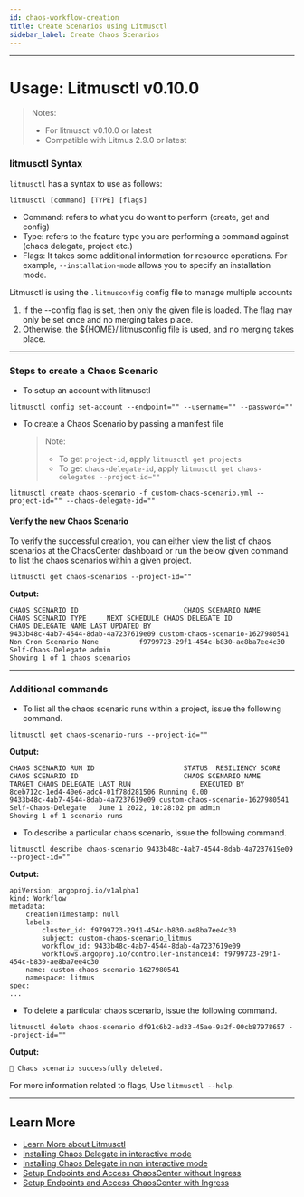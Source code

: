 ```yaml
---
id: chaos-workflow-creation
title: Create Scenarios using Litmusctl
sidebar_label: Create Chaos Scenarios
---
```


---

# Usage: Litmusctl v0.10.0

> Notes:
>
> - For litmusctl v0.10.0 or latest
> - Compatible with Litmus 2.9.0 or latest

### litmusctl Syntax

`litmusctl` has a syntax to use as follows:

```shell
litmusctl [command] [TYPE] [flags]
```

- Command: refers to what you do want to perform (create, get and config)
- Type: refers to the feature type you are performing a command against (chaos delegate, project etc.)
- Flags: It takes some additional information for resource operations. For example, `--installation-mode` allows you to specify an installation mode.

Litmusctl is using the `.litmusconfig` config file to manage multiple accounts

1. If the --config flag is set, then only the given file is loaded. The flag may only be set once and no merging takes place.
2. Otherwise, the ${HOME}/.litmusconfig file is used, and no merging takes place.

---

### Steps to create a Chaos Scenario

- To setup an account with litmusctl

```shell
litmusctl config set-account --endpoint="" --username="" --password=""
```

- To create a Chaos Scenario by passing a manifest file
  > Note:
  >
  > - To get `project-id`, apply `litmusctl get projects`
  > - To get `chaos-delegate-id`, apply `litmusctl get chaos-delegates --project-id=""`

```shell
litmusctl create chaos-scenario -f custom-chaos-scenario.yml --project-id="" --chaos-delegate-id=""
```

#### Verify the new Chaos Scenario

To verify the successful creation, you can either view the list of chaos scenarios at the ChaosCenter dashboard or run the below given command to list the chaos scenarios within a given project.

```shell
litmusctl get chaos-scenarios --project-id=""
```

**Output:**

```
CHAOS SCENARIO ID                          CHAOS SCENARIO NAME                    CHAOS SCENARIO TYPE     NEXT SCHEDULE CHAOS DELEGATE ID                             CHAOS DELEGATE NAME LAST UPDATED BY
9433b48c-4ab7-4544-8dab-4a7237619e09 custom-chaos-scenario-1627980541 Non Cron Scenario None          f9799723-29f1-454c-b830-ae8ba7ee4c30 Self-Chaos-Delegate admin
Showing 1 of 1 chaos scenarios
```

---

### Additional commands

- To list all the chaos scenario runs within a project, issue the following command.

```shell
litmusctl get chaos-scenario-runs --project-id=""
```

**Output:**

```
CHAOS SCENARIO RUN ID                      STATUS  RESILIENCY SCORE CHAOS SCENARIO ID                          CHAOS SCENARIO NAME                    TARGET CHAOS DELEGATE LAST RUN                 EXECUTED BY
8ceb712c-1ed4-40e6-adc4-01f78d281506 Running 0.00             9433b48c-4ab7-4544-8dab-4a7237619e09 custom-chaos-scenario-1627980541 Self-Chaos-Delegate   June 1 2022, 10:28:02 pm admin
Showing 1 of 1 scenario runs
```

- To describe a particular chaos scenario, issue the following command.

```shell
litmusctl describe chaos-scenario 9433b48c-4ab7-4544-8dab-4a7237619e09 --project-id=""
```

**Output:**

```
apiVersion: argoproj.io/v1alpha1
kind: Workflow
metadata:
    creationTimestamp: null
    labels:
        cluster_id: f9799723-29f1-454c-b830-ae8ba7ee4c30
        subject: custom-chaos-scenario_litmus
        workflow_id: 9433b48c-4ab7-4544-8dab-4a7237619e09
        workflows.argoproj.io/controller-instanceid: f9799723-29f1-454c-b830-ae8ba7ee4c30
    name: custom-chaos-scenario-1627980541
    namespace: litmus
spec:
...
```

- To delete a particular chaos scenario, issue the following command.

```shell
litmusctl delete chaos-scenario df91c6b2-ad33-45ae-9a2f-00cb87978657 --project-id=""
```

**Output:**

```
🚀 Chaos scenario successfully deleted.
```

For more information related to flags, Use `litmusctl --help`.

---

## Learn More

- [Learn More about Litmusctl](installation.md)
- [Installing Chaos Delegate in interactive mode](./usage-interactive-mode.md)
- [Installing Chaos Delegate in non interactive mode](./usage-non-interactive-mode.md)
- [Setup Endpoints and Access ChaosCenter without Ingress](../user-guides/setup-without-ingress.md)
- [Setup Endpoints and Access ChaosCenter with Ingress](../user-guides/setup-with-ingress.md)
